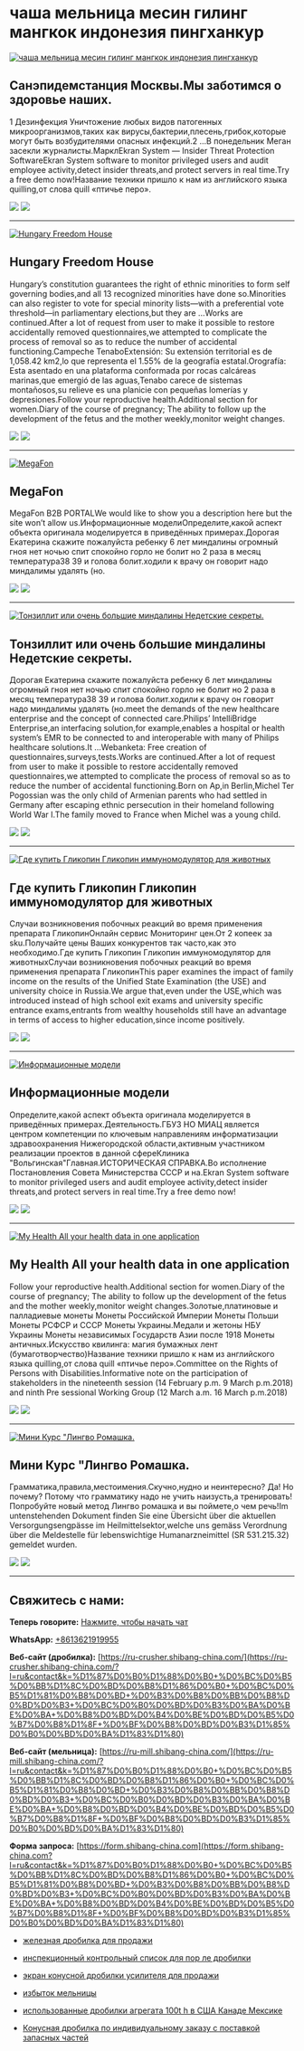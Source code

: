 # чаша мельница месин гилинг мангкок индонезия пингханкур

<a href="https://swt.shibang-china.com/?l=ru&img&k=%D1%87%D0%B0%D1%88%D0%B0+%D0%BC%D0%B5%D0%BB%D1%8C%D0%BD%D0%B8%D1%86%D0%B0+%D0%BC%D0%B5%D1%81%D0%B8%D0%BD+%D0%B3%D0%B8%D0%BB%D0%B8%D0%BD%D0%B3+%D0%BC%D0%B0%D0%BD%D0%B3%D0%BA%D0%BE%D0%BA+%D0%B8%D0%BD%D0%B4%D0%BE%D0%BD%D0%B5%D0%B7%D0%B8%D1%8F+%D0%BF%D0%B8%D0%BD%D0%B3%D1%85%D0%B0%D0%BD%D0%BA%D1%83%D1%80" target="_blank">![чаша мельница месин гилинг мангкок индонезия пингханкур](http://static.shibang-china.com/all-800x300/601.jpg)</a>

## Санэпидемстанция Москвы.Мы заботимся о здоровье наших.
1 Дезинфекция Уничтожение любых видов патогенных микроорганизмов,таких как вирусы,бактерии,плесень,грибок,которые могут быть возбудителями опасных инфекций.2 …В понедельник Меган засекли журналисты.МарклEkran System — Insider Threat Protection SoftwareEkran System software to monitor privileged users and audit employee activity,detect insider threats,and protect servers in real time.Try a free demo now!Название техники пришло к нам из английского языка quilling,от слова quill &#171;птичье перо&#187;.


<a href="https://whatsapp.shibangsoft.com/WhatsApp.php" target="_blank" title="WhatsApp">![](http://static.shibang-china.com/icon/whatsapp.png)</a> <a href="https://swt.shibang-china.com/?l=ru&icon&k=%D1%87%D0%B0%D1%88%D0%B0+%D0%BC%D0%B5%D0%BB%D1%8C%D0%BD%D0%B8%D1%86%D0%B0+%D0%BC%D0%B5%D1%81%D0%B8%D0%BD+%D0%B3%D0%B8%D0%BB%D0%B8%D0%BD%D0%B3+%D0%BC%D0%B0%D0%BD%D0%B3%D0%BA%D0%BE%D0%BA+%D0%B8%D0%BD%D0%B4%D0%BE%D0%BD%D0%B5%D0%B7%D0%B8%D1%8F+%D0%BF%D0%B8%D0%BD%D0%B3%D1%85%D0%B0%D0%BD%D0%BA%D1%83%D1%80" target="_blank">![](http://static.shibang-china.com/icon/chat-ru.png)</a>

---

<a href="https://swt.shibang-china.com/?l=ru&img&k=%D1%87%D0%B0%D1%88%D0%B0+%D0%BC%D0%B5%D0%BB%D1%8C%D0%BD%D0%B8%D1%86%D0%B0+%D0%BC%D0%B5%D1%81%D0%B8%D0%BD+%D0%B3%D0%B8%D0%BB%D0%B8%D0%BD%D0%B3+%D0%BC%D0%B0%D0%BD%D0%B3%D0%BA%D0%BE%D0%BA+%D0%B8%D0%BD%D0%B4%D0%BE%D0%BD%D0%B5%D0%B7%D0%B8%D1%8F+%D0%BF%D0%B8%D0%BD%D0%B3%D1%85%D0%B0%D0%BD%D0%BA%D1%83%D1%80" target="_blank">![Hungary Freedom House](http://static.shibang-china.com/all-800x300/366.jpg)</a>

## Hungary Freedom House
Hungary’s constitution guarantees the right of ethnic minorities to form self governing bodies,and all 13 recognized minorities have done so.Minorities can also register to vote for special minority lists—with a preferential vote threshold—in parliamentary elections,but they are …Works are continued.After a lot of request from user to make it possible to restore accidentally removed questionnaires,we attempted to complicate the process of removal so as to reduce the number of accidental functioning.Campeche TenaboExtensi&#243;n: Su extensi&#243;n territorial es de 1,058.42 km2,lo que representa el 1.55% de la geograf&#237;a estatal.Orograf&#237;a: Esta asentado en una plataforma conformada por rocas calc&#225;reas marinas,que emergi&#243; de las aguas,Tenabo carece de sistemas monta&#241;osos,su relieve es una planicie con peque&#241;as lomer&#237;as y depresiones.Follow your reproductive health.Additional section for women.Diary of the course of pregnancy; The ability to follow up the development of the fetus and the mother weekly,monitor weight changes.


<a href="https://whatsapp.shibangsoft.com/WhatsApp.php" target="_blank" title="WhatsApp">![](http://static.shibang-china.com/icon/whatsapp.png)</a> <a href="https://swt.shibang-china.com/?l=ru&icon&k=%D1%87%D0%B0%D1%88%D0%B0+%D0%BC%D0%B5%D0%BB%D1%8C%D0%BD%D0%B8%D1%86%D0%B0+%D0%BC%D0%B5%D1%81%D0%B8%D0%BD+%D0%B3%D0%B8%D0%BB%D0%B8%D0%BD%D0%B3+%D0%BC%D0%B0%D0%BD%D0%B3%D0%BA%D0%BE%D0%BA+%D0%B8%D0%BD%D0%B4%D0%BE%D0%BD%D0%B5%D0%B7%D0%B8%D1%8F+%D0%BF%D0%B8%D0%BD%D0%B3%D1%85%D0%B0%D0%BD%D0%BA%D1%83%D1%80" target="_blank">![](http://static.shibang-china.com/icon/chat-ru.png)</a>

---

<a href="https://swt.shibang-china.com/?l=ru&img&k=%D1%87%D0%B0%D1%88%D0%B0+%D0%BC%D0%B5%D0%BB%D1%8C%D0%BD%D0%B8%D1%86%D0%B0+%D0%BC%D0%B5%D1%81%D0%B8%D0%BD+%D0%B3%D0%B8%D0%BB%D0%B8%D0%BD%D0%B3+%D0%BC%D0%B0%D0%BD%D0%B3%D0%BA%D0%BE%D0%BA+%D0%B8%D0%BD%D0%B4%D0%BE%D0%BD%D0%B5%D0%B7%D0%B8%D1%8F+%D0%BF%D0%B8%D0%BD%D0%B3%D1%85%D0%B0%D0%BD%D0%BA%D1%83%D1%80" target="_blank">![MegaFon](http://static.shibang-china.com/all-800x300/859.jpg)</a>

## MegaFon
MegaFon B2B PORTALWe would like to show you a description here but the site won’t allow us.Информационные моделиОпределите,какой аспект объекта оригинала моделируется в приведённых примерах.Дорогая Екатерина скажите пожалуйста ребенку 6 лет миндалины огромный гноя нет ночью спит спокойно горло не болит но 2 раза в месяц температура38 39 и голова болит.ходили к врачу он говорит надо миндалимы удалять (но.


<a href="https://whatsapp.shibangsoft.com/WhatsApp.php" target="_blank" title="WhatsApp">![](http://static.shibang-china.com/icon/whatsapp.png)</a> <a href="https://swt.shibang-china.com/?l=ru&icon&k=%D1%87%D0%B0%D1%88%D0%B0+%D0%BC%D0%B5%D0%BB%D1%8C%D0%BD%D0%B8%D1%86%D0%B0+%D0%BC%D0%B5%D1%81%D0%B8%D0%BD+%D0%B3%D0%B8%D0%BB%D0%B8%D0%BD%D0%B3+%D0%BC%D0%B0%D0%BD%D0%B3%D0%BA%D0%BE%D0%BA+%D0%B8%D0%BD%D0%B4%D0%BE%D0%BD%D0%B5%D0%B7%D0%B8%D1%8F+%D0%BF%D0%B8%D0%BD%D0%B3%D1%85%D0%B0%D0%BD%D0%BA%D1%83%D1%80" target="_blank">![](http://static.shibang-china.com/icon/chat-ru.png)</a>

---

<a href="https://swt.shibang-china.com/?l=ru&img&k=%D1%87%D0%B0%D1%88%D0%B0+%D0%BC%D0%B5%D0%BB%D1%8C%D0%BD%D0%B8%D1%86%D0%B0+%D0%BC%D0%B5%D1%81%D0%B8%D0%BD+%D0%B3%D0%B8%D0%BB%D0%B8%D0%BD%D0%B3+%D0%BC%D0%B0%D0%BD%D0%B3%D0%BA%D0%BE%D0%BA+%D0%B8%D0%BD%D0%B4%D0%BE%D0%BD%D0%B5%D0%B7%D0%B8%D1%8F+%D0%BF%D0%B8%D0%BD%D0%B3%D1%85%D0%B0%D0%BD%D0%BA%D1%83%D1%80" target="_blank">![Тонзиллит или очень большие миндалины Недетские секреты.](http://static.shibang-china.com/all-800x300/1256.jpg)</a>

## Тонзиллит или очень большие миндалины Недетские секреты.
Дорогая Екатерина скажите пожалуйста ребенку 6 лет миндалины огромный гноя нет ночью спит спокойно горло не болит но 2 раза в месяц температура38 39 и голова болит.ходили к врачу он говорит надо миндалимы удалять (но.meet the demands of the new healthcare enterprise and the concept of connected care.Philips’ IntelliBridge Enterprise,an interfacing solution,for example,enables a hospital or health system’s EMR to be connected to and interoperable with many of Philips healthcare solutions.It …Webanketa: Free creation of questionnaires,surveys,tests.Works are continued.After a lot of request from user to make it possible to restore accidentally removed questionnaires,we attempted to complicate the process of removal so as to reduce the number of accidental functioning.Born on Ap,in Berlin,Michel Ter Pogossian was the only child of Armenian parents who had settled in Germany after escaping ethnic persecution in their homeland following World War I.The family moved to France when Michel was a young child.


<a href="https://whatsapp.shibangsoft.com/WhatsApp.php" target="_blank" title="WhatsApp">![](http://static.shibang-china.com/icon/whatsapp.png)</a> <a href="https://swt.shibang-china.com/?l=ru&icon&k=%D1%87%D0%B0%D1%88%D0%B0+%D0%BC%D0%B5%D0%BB%D1%8C%D0%BD%D0%B8%D1%86%D0%B0+%D0%BC%D0%B5%D1%81%D0%B8%D0%BD+%D0%B3%D0%B8%D0%BB%D0%B8%D0%BD%D0%B3+%D0%BC%D0%B0%D0%BD%D0%B3%D0%BA%D0%BE%D0%BA+%D0%B8%D0%BD%D0%B4%D0%BE%D0%BD%D0%B5%D0%B7%D0%B8%D1%8F+%D0%BF%D0%B8%D0%BD%D0%B3%D1%85%D0%B0%D0%BD%D0%BA%D1%83%D1%80" target="_blank">![](http://static.shibang-china.com/icon/chat-ru.png)</a>

---

<a href="https://swt.shibang-china.com/?l=ru&img&k=%D1%87%D0%B0%D1%88%D0%B0+%D0%BC%D0%B5%D0%BB%D1%8C%D0%BD%D0%B8%D1%86%D0%B0+%D0%BC%D0%B5%D1%81%D0%B8%D0%BD+%D0%B3%D0%B8%D0%BB%D0%B8%D0%BD%D0%B3+%D0%BC%D0%B0%D0%BD%D0%B3%D0%BA%D0%BE%D0%BA+%D0%B8%D0%BD%D0%B4%D0%BE%D0%BD%D0%B5%D0%B7%D0%B8%D1%8F+%D0%BF%D0%B8%D0%BD%D0%B3%D1%85%D0%B0%D0%BD%D0%BA%D1%83%D1%80" target="_blank">![Где купить Гликопин Гликопин иммуномодулятор для животных](http://static.shibang-china.com/all-800x300/272.jpg)</a>

## Где купить Гликопин Гликопин иммуномодулятор для животных
Случаи возникновения побочных реакций во время применения препарата ГликопинОнлайн сервис Мониторинг цен.От 2 копеек за sku.Получайте цены Ваших конкурентов так часто,как это необходимо.Где купить Гликопин Гликопин иммуномодулятор для животныхСлучаи возникновения побочных реакций во время применения препарата ГликопинThis paper examines the impact of family income on the results of the Unified State Examination (the USE) and university choice in Russia.We argue that,even under the USE,which was introduced instead of high school exit exams and university specific entrance exams,entrants from wealthy households still have an advantage in terms of access to higher education,since income positively.


<a href="https://whatsapp.shibangsoft.com/WhatsApp.php" target="_blank" title="WhatsApp">![](http://static.shibang-china.com/icon/whatsapp.png)</a> <a href="https://swt.shibang-china.com/?l=ru&icon&k=%D1%87%D0%B0%D1%88%D0%B0+%D0%BC%D0%B5%D0%BB%D1%8C%D0%BD%D0%B8%D1%86%D0%B0+%D0%BC%D0%B5%D1%81%D0%B8%D0%BD+%D0%B3%D0%B8%D0%BB%D0%B8%D0%BD%D0%B3+%D0%BC%D0%B0%D0%BD%D0%B3%D0%BA%D0%BE%D0%BA+%D0%B8%D0%BD%D0%B4%D0%BE%D0%BD%D0%B5%D0%B7%D0%B8%D1%8F+%D0%BF%D0%B8%D0%BD%D0%B3%D1%85%D0%B0%D0%BD%D0%BA%D1%83%D1%80" target="_blank">![](http://static.shibang-china.com/icon/chat-ru.png)</a>

---

<a href="https://swt.shibang-china.com/?l=ru&img&k=%D1%87%D0%B0%D1%88%D0%B0+%D0%BC%D0%B5%D0%BB%D1%8C%D0%BD%D0%B8%D1%86%D0%B0+%D0%BC%D0%B5%D1%81%D0%B8%D0%BD+%D0%B3%D0%B8%D0%BB%D0%B8%D0%BD%D0%B3+%D0%BC%D0%B0%D0%BD%D0%B3%D0%BA%D0%BE%D0%BA+%D0%B8%D0%BD%D0%B4%D0%BE%D0%BD%D0%B5%D0%B7%D0%B8%D1%8F+%D0%BF%D0%B8%D0%BD%D0%B3%D1%85%D0%B0%D0%BD%D0%BA%D1%83%D1%80" target="_blank">![Информационные модели](http://static.shibang-china.com/all-800x300/1507.jpg)</a>

## Информационные модели
Определите,какой аспект объекта оригинала моделируется в приведённых примерах.Деятельность.ГБУЗ НО МИАЦ является центром компетенции по ключевым направлениям информатизации здравоохранения Нижегородской области,активным участником реализации проектов в данной сфереКлиника &quot;Вольгинская&quot;Главная.ИСТОРИЧЕСКАЯ СПРАВКА.Во исполнение Постановления Совета Министерства СССР и на.Ekran System software to monitor privileged users and audit employee activity,detect insider threats,and protect servers in real time.Try a free demo now!


<a href="https://whatsapp.shibangsoft.com/WhatsApp.php" target="_blank" title="WhatsApp">![](http://static.shibang-china.com/icon/whatsapp.png)</a> <a href="https://swt.shibang-china.com/?l=ru&icon&k=%D1%87%D0%B0%D1%88%D0%B0+%D0%BC%D0%B5%D0%BB%D1%8C%D0%BD%D0%B8%D1%86%D0%B0+%D0%BC%D0%B5%D1%81%D0%B8%D0%BD+%D0%B3%D0%B8%D0%BB%D0%B8%D0%BD%D0%B3+%D0%BC%D0%B0%D0%BD%D0%B3%D0%BA%D0%BE%D0%BA+%D0%B8%D0%BD%D0%B4%D0%BE%D0%BD%D0%B5%D0%B7%D0%B8%D1%8F+%D0%BF%D0%B8%D0%BD%D0%B3%D1%85%D0%B0%D0%BD%D0%BA%D1%83%D1%80" target="_blank">![](http://static.shibang-china.com/icon/chat-ru.png)</a>

---

<a href="https://swt.shibang-china.com/?l=ru&img&k=%D1%87%D0%B0%D1%88%D0%B0+%D0%BC%D0%B5%D0%BB%D1%8C%D0%BD%D0%B8%D1%86%D0%B0+%D0%BC%D0%B5%D1%81%D0%B8%D0%BD+%D0%B3%D0%B8%D0%BB%D0%B8%D0%BD%D0%B3+%D0%BC%D0%B0%D0%BD%D0%B3%D0%BA%D0%BE%D0%BA+%D0%B8%D0%BD%D0%B4%D0%BE%D0%BD%D0%B5%D0%B7%D0%B8%D1%8F+%D0%BF%D0%B8%D0%BD%D0%B3%D1%85%D0%B0%D0%BD%D0%BA%D1%83%D1%80" target="_blank">![My Health All your health data in one application](http://static.shibang-china.com/all-800x300/945.jpg)</a>

## My Health All your health data in one application
Follow your reproductive health.Additional section for women.Diary of the course of pregnancy; The ability to follow up the development of the fetus and the mother weekly,monitor weight changes.Золотые,платиновые и палладиевые монеты Монеты Российской Империи Монеты Польши Монеты РСФСР и СССР Монеты Украины.Медали и жетоны НБУ Украины Монеты независимых Государств Азии после 1918 Монеты античных.Искусство квилинга: магия бумажных лент (бумаготворчество)Название техники пришло к нам из английского языка quilling,от слова quill &#171;птичье перо&#187;.Committee on the Rights of Persons with Disabilities.Informative note on the participation of stakeholders in the nineteenth session (14 February p.m. 9 March p.m.2018) and ninth Pre sessional Working Group (12 March a.m. 16 March p.m.2018)


<a href="https://whatsapp.shibangsoft.com/WhatsApp.php" target="_blank" title="WhatsApp">![](http://static.shibang-china.com/icon/whatsapp.png)</a> <a href="https://swt.shibang-china.com/?l=ru&icon&k=%D1%87%D0%B0%D1%88%D0%B0+%D0%BC%D0%B5%D0%BB%D1%8C%D0%BD%D0%B8%D1%86%D0%B0+%D0%BC%D0%B5%D1%81%D0%B8%D0%BD+%D0%B3%D0%B8%D0%BB%D0%B8%D0%BD%D0%B3+%D0%BC%D0%B0%D0%BD%D0%B3%D0%BA%D0%BE%D0%BA+%D0%B8%D0%BD%D0%B4%D0%BE%D0%BD%D0%B5%D0%B7%D0%B8%D1%8F+%D0%BF%D0%B8%D0%BD%D0%B3%D1%85%D0%B0%D0%BD%D0%BA%D1%83%D1%80" target="_blank">![](http://static.shibang-china.com/icon/chat-ru.png)</a>

---

<a href="https://swt.shibang-china.com/?l=ru&img&k=%D1%87%D0%B0%D1%88%D0%B0+%D0%BC%D0%B5%D0%BB%D1%8C%D0%BD%D0%B8%D1%86%D0%B0+%D0%BC%D0%B5%D1%81%D0%B8%D0%BD+%D0%B3%D0%B8%D0%BB%D0%B8%D0%BD%D0%B3+%D0%BC%D0%B0%D0%BD%D0%B3%D0%BA%D0%BE%D0%BA+%D0%B8%D0%BD%D0%B4%D0%BE%D0%BD%D0%B5%D0%B7%D0%B8%D1%8F+%D0%BF%D0%B8%D0%BD%D0%B3%D1%85%D0%B0%D0%BD%D0%BA%D1%83%D1%80" target="_blank">![Мини Курс &quot;Лингво Ромашка.](http://static.shibang-china.com/all-800x300/295.jpg)</a>

## Мини Курс &quot;Лингво Ромашка.
Грамматика,правила,местоимения.Скучно,нудно и неинтересно? Да! Но почему? Потому что грамматику надо не учить наизусть,а тренировать! Попробуйте новый метод Лингво ромашка и вы поймете,о чем речь!Im untenstehenden Dokument finden Sie eine &#220;bersicht &#252;ber die aktuellen Versorgungsengp&#228;sse im Heilmittelsektor,welche uns gem&#228;ss Verordnung &#252;ber die Meldestelle f&#252;r lebenswichtige Humanarzneimittel (SR 531.215.32) gemeldet wurden.

<a href="https://whatsapp.shibangsoft.com/WhatsApp.php" target="_blank" title="WhatsApp">![](http://static.shibang-china.com/icon/whatsapp.png)</a> <a href="https://swt.shibang-china.com/?l=ru&icon&k=%D1%87%D0%B0%D1%88%D0%B0+%D0%BC%D0%B5%D0%BB%D1%8C%D0%BD%D0%B8%D1%86%D0%B0+%D0%BC%D0%B5%D1%81%D0%B8%D0%BD+%D0%B3%D0%B8%D0%BB%D0%B8%D0%BD%D0%B3+%D0%BC%D0%B0%D0%BD%D0%B3%D0%BA%D0%BE%D0%BA+%D0%B8%D0%BD%D0%B4%D0%BE%D0%BD%D0%B5%D0%B7%D0%B8%D1%8F+%D0%BF%D0%B8%D0%BD%D0%B3%D1%85%D0%B0%D0%BD%D0%BA%D1%83%D1%80" target="_blank">![](http://static.shibang-china.com/icon/chat-ru.png)</a>

---
## Свяжитесь с нами:

**Теперь говорите:** [Нажмите, чтобы начать чат](https://swt.shibang-china.com?l=ru&contact&k=%D1%87%D0%B0%D1%88%D0%B0+%D0%BC%D0%B5%D0%BB%D1%8C%D0%BD%D0%B8%D1%86%D0%B0+%D0%BC%D0%B5%D1%81%D0%B8%D0%BD+%D0%B3%D0%B8%D0%BB%D0%B8%D0%BD%D0%B3+%D0%BC%D0%B0%D0%BD%D0%B3%D0%BA%D0%BE%D0%BA+%D0%B8%D0%BD%D0%B4%D0%BE%D0%BD%D0%B5%D0%B7%D0%B8%D1%8F+%D0%BF%D0%B8%D0%BD%D0%B3%D1%85%D0%B0%D0%BD%D0%BA%D1%83%D1%80)

**WhatsApp:**  [+8613621919955](https://whatsapp.shibangsoft.com/WhatsApp.php)

**Веб-сайт (дробилка):** [https://ru-crusher.shibang-china.com/](https://ru-crusher.shibang-china.com/?l=ru&contact&k=%D1%87%D0%B0%D1%88%D0%B0+%D0%BC%D0%B5%D0%BB%D1%8C%D0%BD%D0%B8%D1%86%D0%B0+%D0%BC%D0%B5%D1%81%D0%B8%D0%BD+%D0%B3%D0%B8%D0%BB%D0%B8%D0%BD%D0%B3+%D0%BC%D0%B0%D0%BD%D0%B3%D0%BA%D0%BE%D0%BA+%D0%B8%D0%BD%D0%B4%D0%BE%D0%BD%D0%B5%D0%B7%D0%B8%D1%8F+%D0%BF%D0%B8%D0%BD%D0%B3%D1%85%D0%B0%D0%BD%D0%BA%D1%83%D1%80)

**Веб-сайт (мельница):** [https://ru-mill.shibang-china.com/](https://ru-mill.shibang-china.com/?l=ru&contact&k=%D1%87%D0%B0%D1%88%D0%B0+%D0%BC%D0%B5%D0%BB%D1%8C%D0%BD%D0%B8%D1%86%D0%B0+%D0%BC%D0%B5%D1%81%D0%B8%D0%BD+%D0%B3%D0%B8%D0%BB%D0%B8%D0%BD%D0%B3+%D0%BC%D0%B0%D0%BD%D0%B3%D0%BA%D0%BE%D0%BA+%D0%B8%D0%BD%D0%B4%D0%BE%D0%BD%D0%B5%D0%B7%D0%B8%D1%8F+%D0%BF%D0%B8%D0%BD%D0%B3%D1%85%D0%B0%D0%BD%D0%BA%D1%83%D1%80)

**Форма запроса:** [https://form.shibang-china.com](https://form.shibang-china.com?l=ru&contact&k=%D1%87%D0%B0%D1%88%D0%B0+%D0%BC%D0%B5%D0%BB%D1%8C%D0%BD%D0%B8%D1%86%D0%B0+%D0%BC%D0%B5%D1%81%D0%B8%D0%BD+%D0%B3%D0%B8%D0%BB%D0%B8%D0%BD%D0%B3+%D0%BC%D0%B0%D0%BD%D0%B3%D0%BA%D0%BE%D0%BA+%D0%B8%D0%BD%D0%B4%D0%BE%D0%BD%D0%B5%D0%B7%D0%B8%D1%8F+%D0%BF%D0%B8%D0%BD%D0%B3%D1%85%D0%B0%D0%BD%D0%BA%D1%83%D1%80)

* [железная дробилка для продажи](../125/%D0%B6%D0%B5%D0%BB%D0%B5%D0%B7%D0%BD%D0%B0%D1%8F%20%D0%B4%D1%80%D0%BE%D0%B1%D0%B8%D0%BB%D0%BA%D0%B0%20%D0%B4%D0%BB%D1%8F%20%D0%BF%D1%80%D0%BE%D0%B4%D0%B0%D0%B6%D0%B8.md)

* [инспекционный контрольный список для пор ле дробилки](../122/%D0%B8%D0%BD%D1%81%D0%BF%D0%B5%D0%BA%D1%86%D0%B8%D0%BE%D0%BD%D0%BD%D1%8B%D0%B9%20%D0%BA%D0%BE%D0%BD%D1%82%D1%80%D0%BE%D0%BB%D1%8C%D0%BD%D1%8B%D0%B9%20%D1%81%D0%BF%D0%B8%D1%81%D0%BE%D0%BA%20%D0%B4%D0%BB%D1%8F%20%D0%BF%D0%BE%D1%80%20%D0%BB%D0%B5%20%D0%B4%D1%80%D0%BE%D0%B1%D0%B8%D0%BB%D0%BA%D0%B8.md)

* [экран конусной дробилки усилителя для продажи](../121/%D1%8D%D0%BA%D1%80%D0%B0%D0%BD%20%D0%BA%D0%BE%D0%BD%D1%83%D1%81%D0%BD%D0%BE%D0%B9%20%D0%B4%D1%80%D0%BE%D0%B1%D0%B8%D0%BB%D0%BA%D0%B8%20%D1%83%D1%81%D0%B8%D0%BB%D0%B8%D1%82%D0%B5%D0%BB%D1%8F%20%D0%B4%D0%BB%D1%8F%20%D0%BF%D1%80%D0%BE%D0%B4%D0%B0%D0%B6%D0%B8.md)

* [избыток мельницы](../121/%D0%B8%D0%B7%D0%B1%D1%8B%D1%82%D0%BE%D0%BA%20%D0%BC%D0%B5%D0%BB%D1%8C%D0%BD%D0%B8%D1%86%D1%8B.md)

* [использованные дробилки агрегата 100t  h в США Канаде Мексике](../124/%D0%B8%D1%81%D0%BF%D0%BE%D0%BB%D1%8C%D0%B7%D0%BE%D0%B2%D0%B0%D0%BD%D0%BD%D1%8B%D0%B5%20%D0%B4%D1%80%D0%BE%D0%B1%D0%B8%D0%BB%D0%BA%D0%B8%20%D0%B0%D0%B3%D1%80%D0%B5%D0%B3%D0%B0%D1%82%D0%B0%20100t%20%20h%20%D0%B2%20%D0%A1%D0%A8%D0%90%20%D0%9A%D0%B0%D0%BD%D0%B0%D0%B4%D0%B5%20%D0%9C%D0%B5%D0%BA%D1%81%D0%B8%D0%BA%D0%B5.md)

* [Конусная дробилка по индивидуальному заказу с поставкой запасных частей](../123/%D0%9A%D0%BE%D0%BD%D1%83%D1%81%D0%BD%D0%B0%D1%8F%20%D0%B4%D1%80%D0%BE%D0%B1%D0%B8%D0%BB%D0%BA%D0%B0%20%D0%BF%D0%BE%20%D0%B8%D0%BD%D0%B4%D0%B8%D0%B2%D0%B8%D0%B4%D1%83%D0%B0%D0%BB%D1%8C%D0%BD%D0%BE%D0%BC%D1%83%20%D0%B7%D0%B0%D0%BA%D0%B0%D0%B7%D1%83%20%D1%81%20%D0%BF%D0%BE%D1%81%D1%82%D0%B0%D0%B2%D0%BA%D0%BE%D0%B9%20%D0%B7%D0%B0%D0%BF%D0%B0%D1%81%D0%BD%D1%8B%D1%85%20%D1%87%D0%B0%D1%81%D1%82%D0%B5%D0%B9.md)